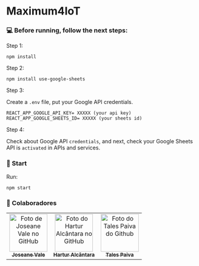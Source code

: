 # Maximum4IoT

### 💻 Before running, follow the next steps:

Step 1:

```
npm install
```

Step 2:

```
npm install use-google-sheets
```

Step 3:

Create a ```.env``` file, put your Google API credentials.

```
REACT_APP_GOOGLE_API_KEY= XXXXX (your api key)
REACT_APP_GOOGLE_SHEETS_ID= XXXXX (your sheets id)
```

Step 4:

Check about Google API ```credentials```, and next, check your Google Sheets API is ```activated``` in APIs and services.

### 🚀 Start <maximum4IoT>

Run:

```
npm start
```

### 🤝 Colaboradores

<table>
  <tr>
  <td align="center">
      <a href="#">
        <img src="https://avatars.githubusercontent.com/u/49402911" width="100px;" alt="Foto de Joseane Vale no GitHub"/><br>
        <sub>
          <b>Joseane Vale</b>
        </sub>
      </a>
    </td>
    <td align="center">
      <a href="#">
        <img src="https://avatars.githubusercontent.com/u/34164821" width="100px;" alt="Foto do Hartur Alcântara no GitHub"/><br>
        <sub>
          <b>Hartur Alcântara</b>
        </sub>
      </a>
    </td>
    <td align="center">
      <a href="#">
        <img src="https://avatars.githubusercontent.com/u/591617?v=4" width="100px;" alt="Foto do Tales Paiva do Github"/><br>
        <sub>
          <b>Tales Paiva</b>
        </sub>
      </a>
    </td>
  </tr>
</table>